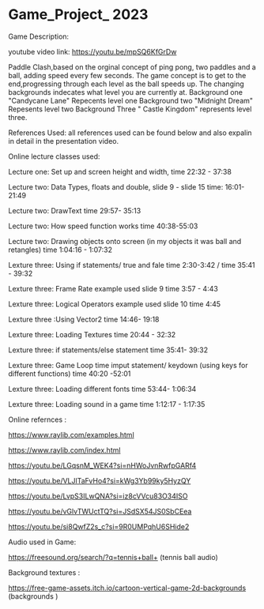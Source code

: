 # Game_Project_ 2023
Game Description:


youtube video link: https://youtu.be/mpSQ6KfGrDw



Paddle Clash,based on the orginal concept of ping pong, two paddles and a ball, adding speed every few seconds. The game concept is to get to the end,progressing through each level as the ball speeds up. 
The changing backgrounds indecates what level you are currently at. 
Background one "Candycane Lane" Repecents level one 
Background two "Midnight Dream" Repesents level two 
Background Three " Castle Kingdom" represents level three. 

References Used: 
all references used can be found below and also expalin in detail in the presentation video. 

Online lecture classes used: 

Lecture one: Set up and screen height and width, time 22:32 - 37:38

Lecture two: Data Types, floats and double, slide 9 - slide 15 time:  16:01- 21:49 

Lecture two: DrawText time 29:57- 35:13

Lecture two: How speed function works time 40:38-55:03

Lecture two: Drawing objects onto screen (in my objects it was ball and retangles) time 1:04:16 - 1:07:32 

Lexture three: Using if statements/ true and fale  time  2:30-3:42 / time 35:41 - 39:32 

Lexture three: Frame Rate example used slide 9 time 3:57 - 4:43 

Lexture three: Logical Operators example used slide 10 time 4:45 

Lexture three :Using Vector2 time 14:46- 19:18 

Lexture three: Loading Textures time 20:44 - 32:32 

Lexture three: if statements/else statement time 35:41- 39:32 

Lexture three: Game Loop time imput statement/ keydown (using keys for different functions)  time 40:20 -52:01 

Lexture three: Loading different fonts time 53:44- 1:06:34

Lexture three: Loading sound in a game time 1:12:17 - 1:17:35 


Online refernces : 

https://www.raylib.com/examples.html


https://www.raylib.com/index.html


https://youtu.be/LGqsnM_WEK4?si=nHWoJvnRwfpGARf4


https://youtu.be/VLJlTaFvHo4?si=kWg3Yb99ky5HyzQY


https://youtu.be/LvpS3ILwQNA?si=iz8cVVcu83O34ISO


https://youtu.be/vGlvTWUctTQ?si=JSdSX54JS0SbCEea


https://youtu.be/si8QwfZ2s_c?si=9R0UMPqhU6SHide2


Audio used in Game: 

https://freesound.org/search/?q=tennis+ball+ (tennis ball audio) 

Background textures : 

https://free-game-assets.itch.io/cartoon-vertical-game-2d-backgrounds (backgrounds )









